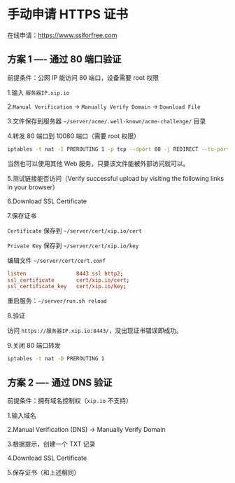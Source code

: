 # 手动申请 HTTPS 证书

在线申请：https://www.sslforfree.com


## 方案 1 —- 通过 80 端口验证

前提条件：公网 IP 能访问 80 端口，设备需要 root 权限

1.输入 `服务器IP.xip.io`

2.`Manual Verification` -> `Manually Verify Domain` -> `Download File`

3.文件保存到服务器 `~/server/acme/.well-known/acme-challenge/` 目录

4.转发 80 端口到 10080 端口（需要 root 权限）

```bash
iptables -t nat -I PREROUTING 1 -p tcp --dport 80 -j REDIRECT --to-ports 10080
```

当然也可以使用其他 Web 服务，只要该文件能被外部访问就可以。

5.测试链接能否访问（Verify successful upload by visiting the following links in your browser）

6.Download SSL Certificate

7.保存证书

`Certificate` 保存到 `~/server/cert/xip.io/cert`

`Private Key` 保存到 `~/server/cert/xip.io/key`

编辑文件 `~/server/cert/cert.conf`

```conf
listen                8443 ssl http2;
ssl_certificate       cert/xip.io/cert;
ssl_certificate_key   cert/xip.io/key;
```

重启服务：`~/server/run.sh reload`

8.验证

访问 `https://服务器IP.xip.io:8443/`，没出现证书错误即成功。

9.关闭 80 端口转发

```bash
iptables -t nat -D PREROUTING 1
```


## 方案 2 —- 通过 DNS 验证

前提条件：拥有域名控制权（`xip.io` 不支持）

1.输入域名

2.Manual Verification (DNS) -> Manually Verify Domain

3.根据提示，创建一个 TXT 记录

4.Download SSL Certificate

5.保存证书（和上述相同）